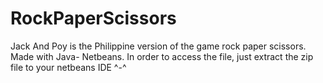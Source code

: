 # RockPaperScissors
Jack And Poy is the Philippine version of the game rock paper scissors. Made with Java- Netbeans.
In order to access the file, just extract the zip file to your netbeans IDE ^-^
